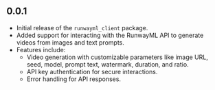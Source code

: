 ## 0.0.1

- Initial release of the `runwayml_client` package.
- Added support for interacting with the RunwayML API to generate videos from images and text prompts.
- Features include:
  - Video generation with customizable parameters like image URL, seed, model, prompt text, watermark, duration, and ratio.
  - API key authentication for secure interactions.
  - Error handling for API responses.
  
